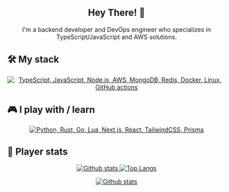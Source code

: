 <h2 align="center">Hey There! 👋</h2>

<p align="center">
  I'm a backend developer and DevOps engineer who specializes in TypeScript/JavaScript and AWS solutions.
</p>

## 🛠 My stack

<p align="center">
  <a href="#">
    <img
      src="https://skillicons.dev/icons?i=ts,js,nodejs,aws,mongo,redis,docker,linux,githubactions"
      alt="TypeScript, JavaScript, Node.js, AWS, MongoDB, Redis, Docker, Linux, GitHub actions"
    >
  </a>
</p>

## 🎮 I play with / learn

<p align="center">
  <a href="#">
    <img
      src="https://skillicons.dev/icons?i=python,rust,go,lua,nextjs,react,tailwindcss,prisma"
      alt="Python, Rust, Go, Lua, Next.js, React, TailwindCSS, Prisma">
  </a>
</p>

## 👾 Player stats

<p align="center">
  <a href="#">
    <img src="https://github-readme-stats.vercel.app/api?username=pauliusu&theme=onedark&show_icons=true&hide_rank=true&custom_title=Stats&count_private=true&hide_border=true&hide=contribs&line_height=24&bg_color=0d1117" alt="Github stats" />
    <img src="https://github-readme-stats.vercel.app/api/top-langs/?username=pauliusu&layout=compact&theme=onedark&count_private=true&hide_border=true&bg_color=0d1117" alt="Top Langs">
  </a>
</p>
<p align="center">
  <a href="#">
    <img src="https://komarev.com/ghpvc/?username=pauliusu" alt="Github stats" />
  </a>
</p>
